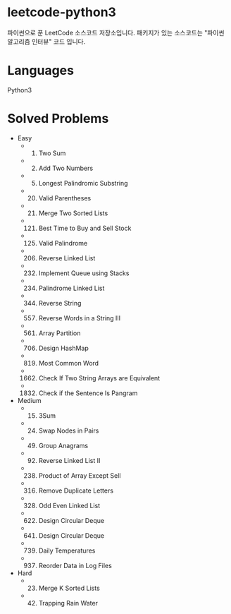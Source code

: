 # leetcode-python3
파이썬으로 푼 LeetCode 소스코드 저장소입니다.
패키지가 있는 소스코드는 "파이썬 알고리즘 인터뷰" 코드 입니다.

# Languages
Python3

# Solved Problems
+ Easy
  + 1. Two Sum
  + 2. Add Two Numbers
  + 5. Longest Palindromic Substring
  + 20. Valid Parentheses
  + 21. Merge Two Sorted Lists
  + 121. Best Time to Buy and Sell Stock
  + 125. Valid Palindrome
  + 206. Reverse Linked List
  + 232. Implement Queue using Stacks
  + 234. Palindrome Linked List
  + 344. Reverse String
  + 557. Reverse Words in a String III
  + 561. Array Partition
  + 706. Design HashMap
  + 819. Most Common Word
  + 1662. Check If Two String Arrays are Equivalent
  + 1832. Check if the Sentence Is Pangram
+ Medium
  + 15. 3Sum
  + 24. Swap Nodes in Pairs
  + 49. Group Anagrams
  + 92. Reverse Linked List II
  + 238. Product of Array Except Sell
  + 316. Remove Duplicate Letters
  + 328. Odd Even Linked List
  + 622. Design Circular Deque
  + 641. Design Circular Deque
  + 739. Daily Temperatures
  + 937. Reorder Data in Log Files
+ Hard
  + 23. Merge K Sorted Lists
  + 42. Trapping Rain Water
